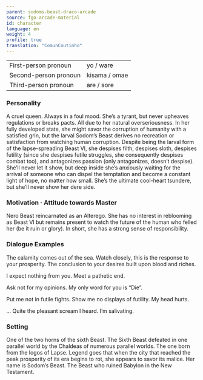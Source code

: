 ```yaml
---
parent: sodoms-beast-draco-arcade
source: fgo-arcade-material
id: character
language: en
weight: 4
profile: true
translation: "ComunCoutinho"
---
```


<table>
  <tr><td>First-person pronoun</td><td>yo / ware</td></tr>
  <tr><td>Second-person pronoun</td><td>kisama / omae</td></tr>
  <tr><td>Third-person pronoun</td><td>are / sore</td></tr>
</table>

### Personality

A cruel queen. Always in a foul mood. She’s a tyrant, but never upheaves regulations or breaks pacts. All due to her natural overseriousness. In her fully developed state, she might savor the corruption of humanity with a satisfied grin, but the larval Sodom’s Beast derives no recreation or satisfaction from watching human corruption. Despite being the larval form of the lapse-spreading Beast VI, she despises filth, despises sloth, despises futility (since she despises futile struggles, she consequently despises combat too), and antagonizes passion (only antagonizes, doesn’t despise). She’ll never let it show, but deep inside she’s anxiously waiting for the arrival of someone who can dispel the temptation and become a constant light of hope, no matter how small. She’s the ultimate cool-heart tsundere, but she’ll never show her dere side.

### Motivation · Attitude towards Master

Nero Beast reincarnated as an Alterego. She has no interest in reblooming as Beast VI but remains present to watch the future of the human who felled her (be it ruin or glory). In short, she has a strong sense of responsibility.

### Dialogue Examples

The calamity comes out of the sea. Watch closely, this is the response to your prosperity. The conclusion to your desires built upon blood and riches.

I expect nothing from you. Meet a pathetic end.

Ask not for my opinions. My only word for you is “Die”.

Put me not in futile fights. Show me no displays of futility. My head hurts.

… Quite the pleasant scream I heard. I’m salivating.

### Setting

One of the two horns of the sixth Beast. The Sixth Beast defeated in one parallel world by the Chaldeas of numerous parallel worlds. The one born from the logos of Lapse. Legend goes that when the city that reached the peak prosperity of its era begins to rot, she appears to savor its malice. Her name is Sodom’s Beast. The Beast who ruined Babylon in the New Testament.
